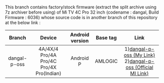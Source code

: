 This branch contains factory/stock firmware (extract the split archive using 7z archiver before using) of Mi TV 4C Pro 32 inch (codename : dangal, Build Firmware : 6036) whose source code is in another branch of this repository at the below link :

| Branch | Device | Android version | Base tag | Link |
| :-: | :-: | :-: | :-: | :-: |
| dangal-p-oss | 4A/4X/4 Pro/4A Pro/4C Pro/4X Pro(Indian) | Android P | AMLOGIC | 1)[dangal-p-oss (My Link)](https://github.com/blue-pine/MiTV_OpenSource_dangal-p-oss_MI-TV-4C-Pro-32-inch-Android-9-Pie/tree/dangal-p-oss) 2)[dangal-p-oss (Official MI Link)](https://github.com/MiCode/MiTV_OpenSource/tree/dangal-p-oss) |
